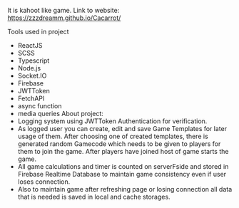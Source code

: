 It is kahoot like game.
Link to website: https://zzzdreamm.github.io/Cacarrot/

Tools used in project
- ReactJS
- SCSS
- Typescript
- Node.js
- Socket.IO
- Firebase
- JWTToken
- FetchAPI
- async function
- media queries
About project:
- Logging system using JWTToken Authentication for verification.
- As logged user you can create, edit and save Game Templates for later usage of them.
After choosing one of created templates, there is generated random Gamecode which
needs to be given to players for them to join the game. After players have joined host
of game starts the game.
- All game calculations and timer is counted on serverFside and stored in Firebase
Realtime Database to maintain game consistency even if user loses connection.
- Also to maintain game after refreshing page or losing connection all data that is
needed is saved in local and cache storages.


